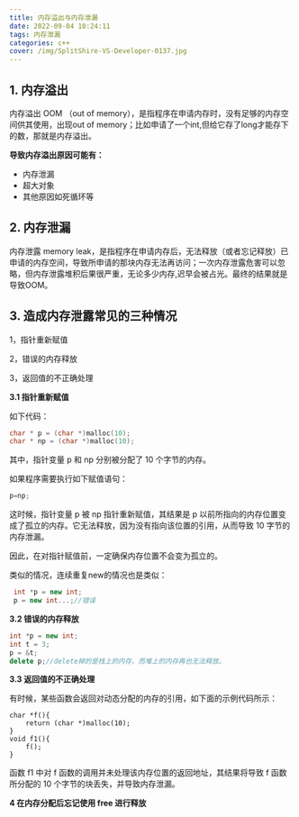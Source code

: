 ```yaml
---
title: 内存溢出与内存泄漏
date: 2022-09-04 10:24:11
tags: 内存泄漏
categories: c++
cover: /img/SplitShire-VS-Developer-0137.jpg
---
```


<!-- more -->         

## 1. 内存溢出

内存溢出 OOM （out of memory），是指程序在申请内存时，没有足够的内存空间供其使用，出现out of memory；比如申请了一个int,但给它存了long才能存下的数，那就是内存溢出。

**导致内存溢出原因可能有：**

- 内存泄漏
- 超大对象
- 其他原因如死循环等

## 2. 内存泄漏

内存泄露 memory leak，是指程序在申请内存后，无法释放（或者忘记释放）已申请的内存空间，导致所申请的那块内存无法再访问；一次内存泄露危害可以忽略，但内存泄露堆积后果很严重，无论多少内存,迟早会被占光。最终的结果就是导致OOM。

## 3. 造成内存泄露常见的三种情况

1，指针重新赋值

2，错误的内存释放

3，返回值的不正确处理

**3.1 指针重新赋值**

如下代码：

```cpp
char * p = (char *)malloc(10);
char * np = (char *)malloc(10);
```

其中，指针变量 p 和 np 分别被分配了 10 个字节的内存。

如果程序需要执行如下赋值语句：

```cpp
p=np;
```

这时候，指针变量 p 被 np 指针重新赋值，其结果是 p 以前所指向的内存位置变成了孤立的内存。它无法释放，因为没有指向该位置的引用，从而导致 10 字节的内存泄漏。

因此，在对指针赋值前，一定确保内存位置不会变为孤立的。

类似的情况，连续重复new的情况也是类似：

```cpp
 int *p = new int; 
 p = new int...;//错误
```

**3.2 错误的内存释放**

```cpp
int *p = new int;
int t = 3;
p = &t;
delete p;//delete掉的是栈上的内存，而堆上的内存再也无法释放。
```

**3.3 返回值的不正确处理**

有时候，某些函数会返回对动态分配的内存的引用，如下面的示例代码所示：

```text
char *f(){
	return (char *)malloc(10);
}
void f1(){
	f();
}
```

函数 f1 中对 f 函数的调用并未处理该内存位置的返回地址，其结果将导致 f 函数所分配的 10 个字节的块丢失，并导致内存泄漏。

**4 在内存分配后忘记使用 free 进行释放**